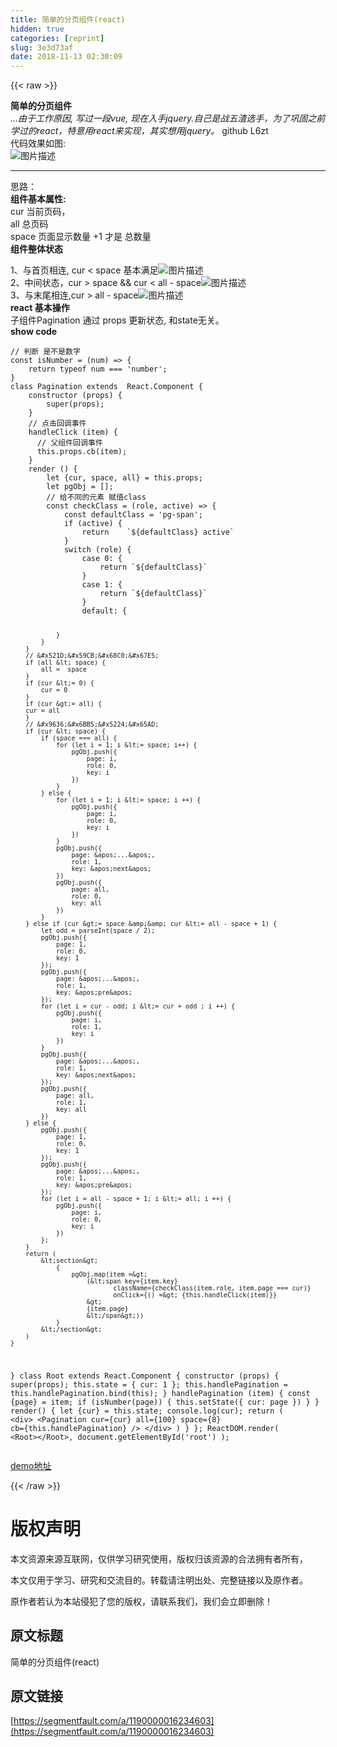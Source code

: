 ```yaml
---
title: 简单的分页组件(react)
hidden: true
categories: [reprint]
slug: 3e3d73af
date: 2018-11-13 02:30:09
---
```


{{< raw >}}
<p><strong>&#x7B80;&#x5355;&#x7684;&#x5206;&#x9875;&#x7EC4;&#x4EF6;</strong><br><em>...&#x7531;&#x4E8E;&#x5DE5;&#x4F5C;&#x539F;&#x56E0;, &#x5199;&#x8FC7;&#x4E00;&#x6BB5;vue, &#x73B0;&#x5728;&#x5165;&#x624B;jquery.&#x81EA;&#x5DF1;&#x662F;&#x6218;&#x4E94;&#x6E23;&#x9009;&#x624B;&#xFF0C;&#x4E3A;&#x4E86;&#x5DE9;&#x56FA;&#x4E4B;&#x524D;&#x5B66;&#x8FC7;&#x7684;react&#xFF0C;&#x7279;&#x610F;&#x7528;react&#x6765;&#x5B9E;&#x73B0;&#xFF0C;&#x5176;&#x5B9E;&#x60F3;&#x7528;jquery&#x3002;</em> github L6zt<br>&#x4EE3;&#x7801;&#x6548;&#x679C;&#x5982;&#x56FE;:<br><span class="img-wrap"><img data-src="/img/bVbghvc?w=1420&amp;h=146" src="https://static.alili.tech/img/bVbghvc?w=1420&amp;h=146" alt="&#x56FE;&#x7247;&#x63CF;&#x8FF0;" title="&#x56FE;&#x7247;&#x63CF;&#x8FF0;"></span></p><hr><p>&#x601D;&#x8DEF;&#xFF1A;<br><strong>&#x7EC4;&#x4EF6;&#x57FA;&#x672C;&#x5C5E;&#x6027;:</strong><br>cur &#x5F53;&#x524D;&#x9875;&#x7801;&#xFF0C;<br>all &#x603B;&#x9875;&#x7801;<br>space &#x9875;&#x9762;&#x663E;&#x793A;&#x6570;&#x91CF; +1 &#x624D;&#x662F; &#x603B;&#x6570;&#x91CF;<br><strong>&#x7EC4;&#x4EF6;&#x6574;&#x4F53;&#x72B6;&#x6001;</strong></p><p>1&#x3001;&#x4E0E;&#x9996;&#x9875;&#x76F8;&#x8FDE;, cur &lt; space &#x57FA;&#x672C;&#x6EE1;&#x8DB3;<span class="img-wrap"><img data-src="/img/bVbghvF?w=1128&amp;h=162" src="https://static.alili.tech/img/bVbghvF?w=1128&amp;h=162" alt="&#x56FE;&#x7247;&#x63CF;&#x8FF0;" title="&#x56FE;&#x7247;&#x63CF;&#x8FF0;"></span><br>2&#x3001;&#x4E2D;&#x95F4;&#x72B6;&#x6001;&#xFF0C;cur &gt; space &amp;&amp; cur &lt; all - space<span class="img-wrap"><img data-src="/img/bVbghvQ?w=1308&amp;h=134" src="https://static.alili.tech/img/bVbghvQ?w=1308&amp;h=134" alt="&#x56FE;&#x7247;&#x63CF;&#x8FF0;" title="&#x56FE;&#x7247;&#x63CF;&#x8FF0;"></span><br>3&#x3001;&#x4E0E;&#x672B;&#x5C3E;&#x76F8;&#x8FDE;,cur &gt; all - space<span class="img-wrap"><img data-src="/img/bVbghvT?w=1204&amp;h=138" src="https://static.alili.tech/img/bVbghvT?w=1204&amp;h=138" alt="&#x56FE;&#x7247;&#x63CF;&#x8FF0;" title="&#x56FE;&#x7247;&#x63CF;&#x8FF0;"></span><br><strong>react &#x57FA;&#x672C;&#x64CD;&#x4F5C;</strong><br>&#x5B50;&#x7EC4;&#x4EF6;Pagination &#x901A;&#x8FC7; props &#x66F4;&#x65B0;&#x72B6;&#x6001;, &#x548C;state&#x65E0;&#x5173;&#x3002;<br><strong>show code</strong></p><pre><code>// &#x5224;&#x65AD; &#x662F;&#x4E0D;&#x662F;&#x6570;&#x5B57;
const isNumber = (num) =&gt; {
    return typeof num === &apos;number&apos;;
}
class Pagination extends  React.Component {
    constructor (props) {
        super(props);
    }
    // &#x70B9;&#x51FB;&#x56DE;&#x8C03;&#x4E8B;&#x4EF6;    
    handleClick (item) {
      // &#x7236;&#x7EC4;&#x4EF6;&#x56DE;&#x8C03;&#x4E8B;&#x4EF6;
      this.props.cb(item);
    }
    render () {
        let {cur, space, all} = this.props;
        let pgObj = [];
        // &#x7ED9;&#x4E0D;&#x540C;&#x7684;&#x5143;&#x7D20; &#x8D4B;&#x503C;class
        const checkClass = (role, active) =&gt; {
            const defaultClass = &apos;pg-span&apos;;
            if (active) {
                return    `${defaultClass} active`
            }
            switch (role) {
                case 0: {
                    return `${defaultClass}`
                }
                case 1: {
                    return `${defaultClass}`
                }
                default: {
                
                }
            }
        }
        // &#x521D;&#x59CB;&#x68C0;&#x67E5;
        if (all &lt; space) {
            all =  space
        }
        if (cur &lt;= 0) {
            cur = 0
        }
        if (cur &gt;= all) {
        cur = all
        } 
        // &#x9636;&#x6BB5;&#x5224;&#x65AD;
        if (cur &lt; space) {
            if (space === all) {
                for (let i = 1; i &lt;= space; i++) {
                    pgObj.push({
                        page: i,
                        role: 0,
                        key: i
                    })
                }
            } else {
                for (let i = 1; i &lt;= space; i ++) {
                    pgObj.push({
                        page: i,
                        role: 0,
                        key: i
                    })
                }
                pgObj.push({
                    page: &apos;...&apos;,
                    role: 1,
                    key: &apos;next&apos;
                })
                pgObj.push({
                    page: all,
                    role: 0,
                    key: all
                })
            }
        } else if (cur &gt;= space &amp;&amp; cur &lt;= all - space + 1) {
            let odd = parseInt(space / 2);
            pgObj.push({
                page: 1,
                role: 0,
                key: 1
            });
            pgObj.push({
                page: &apos;...&apos;,
                role: 1,
                key: &apos;pre&apos;
            });
            for (let i = cur - odd; i &lt;= cur + odd ; i ++) {
                pgObj.push({
                    page: i,
                    role: 1,
                    key: i
                })
            }
            pgObj.push({
                page: &apos;...&apos;,
                role: 1,
                key: &apos;next&apos;
            });
            pgObj.push({
                page: all,
                role: 1,
                key: all
            })
        } else {
            pgObj.push({
                page: 1,
                role: 0,
                key: 1
            });
            pgObj.push({
                page: &apos;...&apos;,
                role: 1,
                key: &apos;pre&apos;
            });
            for (let i = all - space + 1; i &lt;= all; i ++) {
                pgObj.push({
                    page: i,
                    role: 0,
                    key: i
                })
            };
        }
        return (
            &lt;section&gt;
                {
                    pgObj.map(item =&gt;
                        (&lt;span key={item.key}
                               className={checkClass(item.role, item.page === cur)}
                               onClick={() =&gt; {this.handleClick(item)}}
                        &gt;
                        {item.page}
                        &lt;/span&gt;))
                }
            &lt;/section&gt;
        )
    }
    
}
class Root extends React.Component {
  constructor (props) {
      super(props);
      this.state = {
        cur: 1
      };
      this.handlePagination = this.handlePagination.bind(this);
  }
  handlePagination (item) {
      const {page} = item;
      if (isNumber(page)) {
          this.setState({
              cur: page
          })
      }
  }
  render() {
    let {cur} = this.state;
    console.log(cur);
    return  (
      &lt;div&gt;
         &lt;Pagination cur={cur} all={100} space={8} cb={this.handlePagination} /&gt;
      &lt;/div&gt;
    )
  }
};
ReactDOM.render(
  &lt;Root&gt;&lt;/Root&gt;,
  document.getElementById(&apos;root&apos;)
);
</code></pre><p><a href="https://codepen.io/L6zt/pen/zJZYmO?editors=1111" rel="nofollow noreferrer">demo&#x5730;&#x5740;</a></p>
{{< /raw >}}

# 版权声明
本文资源来源互联网，仅供学习研究使用，版权归该资源的合法拥有者所有，

本文仅用于学习、研究和交流目的。转载请注明出处、完整链接以及原作者。 

原作者若认为本站侵犯了您的版权，请联系我们，我们会立即删除！

## 原文标题
简单的分页组件(react)

## 原文链接
[https://segmentfault.com/a/1190000016234603](https://segmentfault.com/a/1190000016234603)

